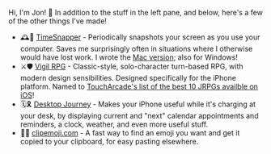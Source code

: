 Hi, I'm Jon! 👋 In addition to the stuff in the left pane, and below, here's a few of the other things I've made!

- 🕰🎥 [TimeSnapper](https://timesnapper.com) - Periodically snapshots your screen as you use your computer. Saves me surprisingly often in situations where I otherwise would have lost work. I wrote the [Mac version](https://apps.apple.com/us/app/timesnapper/id1456327684); also for Windows!
- ⚔🛡 [Vigil RPG](https://aggromagnetgames.com/vigil-rpg/) - Classic-style, solo-character turn-based RPG, with modern design sensibilities. Designed specifically for the iPhone platform. Named to [TouchArcade's list of the best 10 JRPGs availble on iOS](https://toucharcade.com/2018/01/18/the-best-jrpgs-for-iphone/)!
- 🗓🎗 [Desktop Journey](https://aggromagnetgames.com/desktop-journey/) - Makes your iPhone useful while it's charging at your desk, by displaying current and "next" calendar appointments and reminders, a clock, weather, and even more useful stuff.
- 📎😁 [clipemoji.com](https://clipemoji.com/) - A fast way to find an emoji you want and get it copied to your clipboard, for easy pasting elsewhere.
